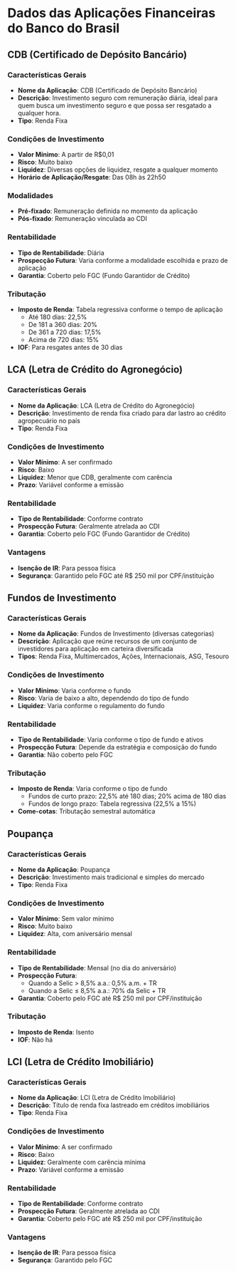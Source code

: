 # Dados das Aplicações Financeiras do Banco do Brasil

## CDB (Certificado de Depósito Bancário)

### Características Gerais
- **Nome da Aplicação**: CDB (Certificado de Depósito Bancário)
- **Descrição**: Investimento seguro com remuneração diária, ideal para quem busca um investimento seguro e que possa ser resgatado a qualquer hora.
- **Tipo**: Renda Fixa

### Condições de Investimento
- **Valor Mínimo**: A partir de R$0,01
- **Risco**: Muito baixo
- **Liquidez**: Diversas opções de liquidez, resgate a qualquer momento
- **Horário de Aplicação/Resgate**: Das 08h às 22h50

### Modalidades
- **Pré-fixado**: Remuneração definida no momento da aplicação
- **Pós-fixado**: Remuneração vinculada ao CDI

### Rentabilidade
- **Tipo de Rentabilidade**: Diária
- **Prospecção Futura**: Varia conforme a modalidade escolhida e prazo de aplicação
- **Garantia**: Coberto pelo FGC (Fundo Garantidor de Crédito)

### Tributação
- **Imposto de Renda**: Tabela regressiva conforme o tempo de aplicação
  - Até 180 dias: 22,5%
  - De 181 a 360 dias: 20%
  - De 361 a 720 dias: 17,5%
  - Acima de 720 dias: 15%
- **IOF**: Para resgates antes de 30 dias

## LCA (Letra de Crédito do Agronegócio)

### Características Gerais
- **Nome da Aplicação**: LCA (Letra de Crédito do Agronegócio)
- **Descrição**: Investimento de renda fixa criado para dar lastro ao crédito agropecuário no país
- **Tipo**: Renda Fixa

### Condições de Investimento
- **Valor Mínimo**: A ser confirmado
- **Risco**: Baixo
- **Liquidez**: Menor que CDB, geralmente com carência
- **Prazo**: Variável conforme a emissão

### Rentabilidade
- **Tipo de Rentabilidade**: Conforme contrato
- **Prospecção Futura**: Geralmente atrelada ao CDI
- **Garantia**: Coberto pelo FGC (Fundo Garantidor de Crédito)

### Vantagens
- **Isenção de IR**: Para pessoa física
- **Segurança**: Garantido pelo FGC até R$ 250 mil por CPF/instituição

## Fundos de Investimento

### Características Gerais
- **Nome da Aplicação**: Fundos de Investimento (diversas categorias)
- **Descrição**: Aplicação que reúne recursos de um conjunto de investidores para aplicação em carteira diversificada
- **Tipos**: Renda Fixa, Multimercados, Ações, Internacionais, ASG, Tesouro

### Condições de Investimento
- **Valor Mínimo**: Varia conforme o fundo
- **Risco**: Varia de baixo a alto, dependendo do tipo de fundo
- **Liquidez**: Varia conforme o regulamento do fundo

### Rentabilidade
- **Tipo de Rentabilidade**: Varia conforme o tipo de fundo e ativos
- **Prospecção Futura**: Depende da estratégia e composição do fundo
- **Garantia**: Não coberto pelo FGC

### Tributação
- **Imposto de Renda**: Varia conforme o tipo de fundo
  - Fundos de curto prazo: 22,5% até 180 dias; 20% acima de 180 dias
  - Fundos de longo prazo: Tabela regressiva (22,5% a 15%)
- **Come-cotas**: Tributação semestral automática

## Poupança

### Características Gerais
- **Nome da Aplicação**: Poupança
- **Descrição**: Investimento mais tradicional e simples do mercado
- **Tipo**: Renda Fixa

### Condições de Investimento
- **Valor Mínimo**: Sem valor mínimo
- **Risco**: Muito baixo
- **Liquidez**: Alta, com aniversário mensal

### Rentabilidade
- **Tipo de Rentabilidade**: Mensal (no dia do aniversário)
- **Prospecção Futura**: 
  - Quando a Selic > 8,5% a.a.: 0,5% a.m. + TR
  - Quando a Selic ≤ 8,5% a.a.: 70% da Selic + TR
- **Garantia**: Coberto pelo FGC até R$ 250 mil por CPF/instituição

### Tributação
- **Imposto de Renda**: Isento
- **IOF**: Não há

## LCI (Letra de Crédito Imobiliário)

### Características Gerais
- **Nome da Aplicação**: LCI (Letra de Crédito Imobiliário)
- **Descrição**: Título de renda fixa lastreado em créditos imobiliários
- **Tipo**: Renda Fixa

### Condições de Investimento
- **Valor Mínimo**: A ser confirmado
- **Risco**: Baixo
- **Liquidez**: Geralmente com carência mínima
- **Prazo**: Variável conforme a emissão

### Rentabilidade
- **Tipo de Rentabilidade**: Conforme contrato
- **Prospecção Futura**: Geralmente atrelada ao CDI
- **Garantia**: Coberto pelo FGC até R$ 250 mil por CPF/instituição

### Vantagens
- **Isenção de IR**: Para pessoa física
- **Segurança**: Garantido pelo FGC
